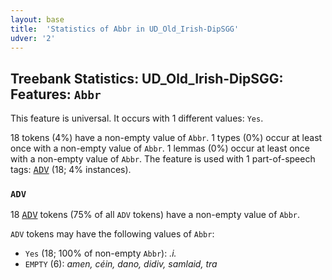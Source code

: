 ```yaml
---
layout: base
title:  'Statistics of Abbr in UD_Old_Irish-DipSGG'
udver: '2'
---
```


## Treebank Statistics: UD_Old_Irish-DipSGG: Features: `Abbr`

This feature is universal.
It occurs with 1 different values: `Yes`.

18 tokens (4%) have a non-empty value of `Abbr`.
1 types (0%) occur at least once with a non-empty value of `Abbr`.
1 lemmas (0%) occur at least once with a non-empty value of `Abbr`.
The feature is used with 1 part-of-speech tags: <tt><a href="sga_dipsgg-pos-ADV.html">ADV</a></tt> (18; 4% instances).

### `ADV`

18 <tt><a href="sga_dipsgg-pos-ADV.html">ADV</a></tt> tokens (75% of all `ADV` tokens) have a non-empty value of `Abbr`.

`ADV` tokens may have the following values of `Abbr`:

* `Yes` (18; 100% of non-empty `Abbr`): <em>.i.</em>
* `EMPTY` (6): <em>amen, céin, dano, didiv, samlaid, tra</em>

